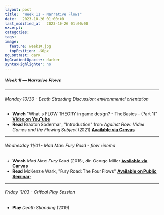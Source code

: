 ```yaml
---
layout: post
title:  "Week 11 - Narrative Flows"
date:   2023-10-26 01:00:00
last_modified_at:  2023-10-26 01:00:00
excerpt: 
categories: 
tags: 
image:
  feature: week10.jpg
  topPosition: -50px
bgContrast: dark
bgGradientOpacity: darker
syntaxHighlighter: no
---
```

##### **Week 11 — Narrative Flows**

---

###### Monday 10/30 -  *Death Stranding* Discussion: environmental orientation
- **Watch** "What is FLOW THEORY in game design? - The Basics - (Part 1)" [**Video on YouTube**](https://www.youtube.com/watch?v=3H8pQyyXxHg)
- **Read** Braxton Soderman, "Introduction" from *Against Flow: Video Games and the Flowing Subject* (2021) [**Available via Canvas**](https://uncch.instructure.com/courses/33866/files/folder/Readings?preview=5615603)

---

###### Wednesday 11/01 - *Mad Max: Fury Road* - flow cinema
- **Watch** *Mad Max: Fury Road* (2015), dir. George Miller [**Available via Canvas**](https://uncch.instructure.com/courses/33866/discussion_topics/230654)
- **Read** McKenzie Wark, "Fury Road: The Four Flows" [**Available on Public Seminar**](https://publicseminar.org/2015/05/fury-road/);

---

###### Friday 11/03 - Critical Play Session
- **Play** *Death Stranding* (2019) 
